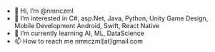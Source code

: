 - 👋 Hi, I’m @nmnczml
- 👀 I’m interested in C#, asp.Net, Java, Python, Unity Game Design, Mobile Development Android, Swift, React Native
- 🌱 I’m currently learning AI, ML, DataScience
- 📫 How to reach me nmnczml[at}gmail.com
